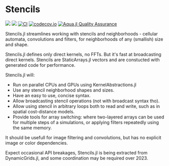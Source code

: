 # Stencils

[![](https://img.shields.io/badge/docs-stable-blue.svg)](https://rafaqz.github.io/Stencils.jl/stable)
[![](https://img.shields.io/badge/docs-dev-blue.svg)](https://rafaqz.github.io/Stencils.jl/dev)
[![CI](https://github.com/rafaqz/Stencils.jl/actions/workflows/ci.yml/badge.svg)](https://github.com/rafaqz/Stencils.jl/actions/workflows/ci.yml)
[![codecov.io](http://codecov.io/github/rafaqz/Stencils.jl/coverage.svg?branch=master)](http://codecov.io/github/rafaqz/Stencils.jl?branch=master)
[![Aqua.jl Quality Assurance](https://img.shields.io/badge/Aqua.jl-%F0%9F%8C%A2-aqua.svg)](https://github.com/JuliaTesting/Aqua.jl)

Stencils.jl streamlines working with stencils and neighborhoods - 
cellular automata, convolutions and filters, for neighborhoods of any 
(smallish) size and shape.

Stencils.jl defines only direct kernels, no FFTs. But it's fast at 
broadcasting direct kernels. Stencils are StaticArrays.jl vectors 
and are constucted with generated code for performance.

Stencils.jl will:

- Run on parallel CPUs and GPUs using KernelAbstractions.jl
- Use any stencil neighborhood shapes and sizes.
- Have an easy to use, concise syntax.
- Allow broadcasting stencil operations (not with broadcast syntax tho).
- Allow using stencil in arbitrary loops both to read and write, 
  such as in spatial cost-distance models.
- Provide tools for array switching: where two-layered arrays can be used for
  multiple steps of a simulations, or applying filters repeatedly using the same memory.

It should be usefull for image filtering and convolutions, but has no explicit image or color dependencies.

Expect occasional API breakages, Stencils.jl is being extracted from DynamicGrids.jl, and some coordination
may be required over 2023.
